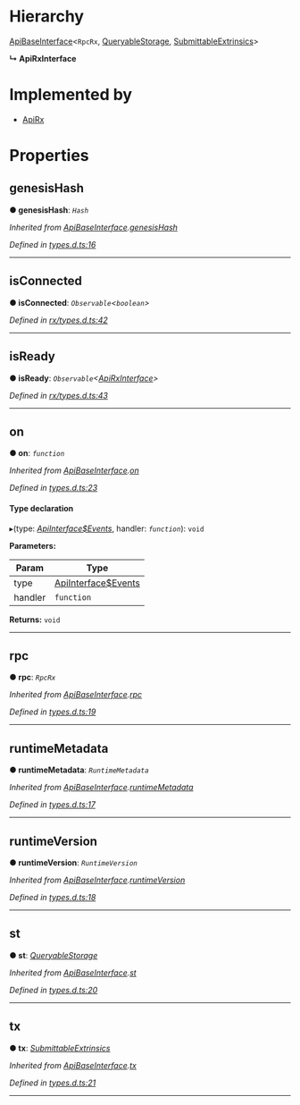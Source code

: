 

# Hierarchy

 [ApiBaseInterface](_types_d_.apibaseinterface.md)<`RpcRx`, [QueryableStorage](_rx_types_d_.queryablestorage.md), [SubmittableExtrinsics](_rx_types_d_.submittableextrinsics.md)>

**↳ ApiRxInterface**

# Implemented by

* [ApiRx](../classes/_rx_index_.apirx.md)

# Properties

<a id="genesishash"></a>

##  genesisHash

**● genesisHash**: *`Hash`*

*Inherited from [ApiBaseInterface](_types_d_.apibaseinterface.md).[genesisHash](_types_d_.apibaseinterface.md#genesishash)*

*Defined in [types.d.ts:16](https://github.com/polkadot-js/api/blob/bcf06cd/packages/api/src/types.d.ts#L16)*

___
<a id="isconnected"></a>

##  isConnected

**● isConnected**: *`Observable`<`boolean`>*

*Defined in [rx/types.d.ts:42](https://github.com/polkadot-js/api/blob/bcf06cd/packages/api/src/rx/types.d.ts#L42)*

___
<a id="isready"></a>

##  isReady

**● isReady**: *`Observable`<[ApiRxInterface](_rx_types_d_.apirxinterface.md)>*

*Defined in [rx/types.d.ts:43](https://github.com/polkadot-js/api/blob/bcf06cd/packages/api/src/rx/types.d.ts#L43)*

___
<a id="on"></a>

##  on

**● on**: *`function`*

*Inherited from [ApiBaseInterface](_types_d_.apibaseinterface.md).[on](_types_d_.apibaseinterface.md#on)*

*Defined in [types.d.ts:23](https://github.com/polkadot-js/api/blob/bcf06cd/packages/api/src/types.d.ts#L23)*

#### Type declaration
▸(type: *[ApiInterface$Events](../modules/_types_d_.md#apiinterface_events)*, handler: *`function`*): `void`

**Parameters:**

| Param | Type |
| ------ | ------ |
| type | [ApiInterface$Events](../modules/_types_d_.md#apiinterface_events) |
| handler | `function` |

**Returns:** `void`

___
<a id="rpc"></a>

##  rpc

**● rpc**: *`RpcRx`*

*Inherited from [ApiBaseInterface](_types_d_.apibaseinterface.md).[rpc](_types_d_.apibaseinterface.md#rpc)*

*Defined in [types.d.ts:19](https://github.com/polkadot-js/api/blob/bcf06cd/packages/api/src/types.d.ts#L19)*

___
<a id="runtimemetadata"></a>

##  runtimeMetadata

**● runtimeMetadata**: *`RuntimeMetadata`*

*Inherited from [ApiBaseInterface](_types_d_.apibaseinterface.md).[runtimeMetadata](_types_d_.apibaseinterface.md#runtimemetadata)*

*Defined in [types.d.ts:17](https://github.com/polkadot-js/api/blob/bcf06cd/packages/api/src/types.d.ts#L17)*

___
<a id="runtimeversion"></a>

##  runtimeVersion

**● runtimeVersion**: *`RuntimeVersion`*

*Inherited from [ApiBaseInterface](_types_d_.apibaseinterface.md).[runtimeVersion](_types_d_.apibaseinterface.md#runtimeversion)*

*Defined in [types.d.ts:18](https://github.com/polkadot-js/api/blob/bcf06cd/packages/api/src/types.d.ts#L18)*

___
<a id="st"></a>

##  st

**● st**: *[QueryableStorage](_rx_types_d_.queryablestorage.md)*

*Inherited from [ApiBaseInterface](_types_d_.apibaseinterface.md).[st](_types_d_.apibaseinterface.md#st)*

*Defined in [types.d.ts:20](https://github.com/polkadot-js/api/blob/bcf06cd/packages/api/src/types.d.ts#L20)*

___
<a id="tx"></a>

##  tx

**● tx**: *[SubmittableExtrinsics](_rx_types_d_.submittableextrinsics.md)*

*Inherited from [ApiBaseInterface](_types_d_.apibaseinterface.md).[tx](_types_d_.apibaseinterface.md#tx)*

*Defined in [types.d.ts:21](https://github.com/polkadot-js/api/blob/bcf06cd/packages/api/src/types.d.ts#L21)*

___

